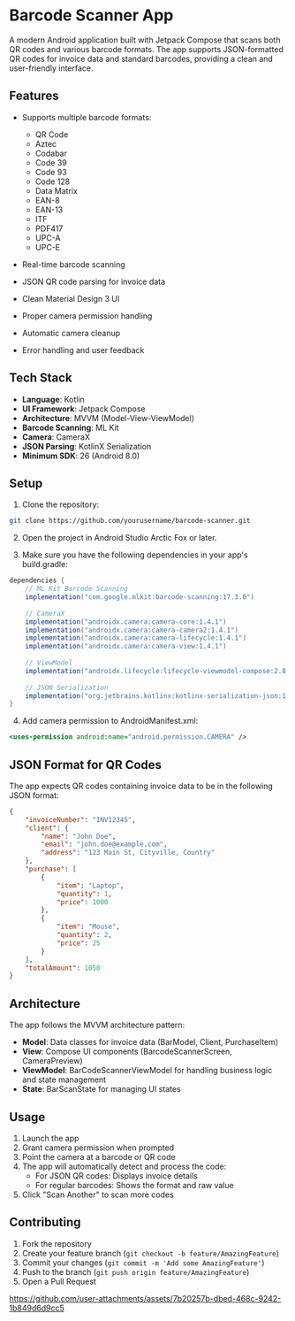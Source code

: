 # Barcode Scanner App

A modern Android application built with Jetpack Compose that scans both QR codes and various barcode formats. The app supports JSON-formatted QR codes for invoice data and standard barcodes, providing a clean and user-friendly interface.

## Features

- Supports multiple barcode formats:
  - QR Code
  - Aztec
  - Codabar
  - Code 39
  - Code 93
  - Code 128
  - Data Matrix
  - EAN-8
  - EAN-13
  - ITF
  - PDF417
  - UPC-A
  - UPC-E

- Real-time barcode scanning
- JSON QR code parsing for invoice data
- Clean Material Design 3 UI
- Proper camera permission handling
- Automatic camera cleanup
- Error handling and user feedback

## Tech Stack

- **Language**: Kotlin
- **UI Framework**: Jetpack Compose
- **Architecture**: MVVM (Model-View-ViewModel)
- **Barcode Scanning**: ML Kit
- **Camera**: CameraX
- **JSON Parsing**: KotlinX Serialization
- **Minimum SDK**: 26 (Android 8.0)

## Setup

1. Clone the repository:
```bash
git clone https://github.com/yourusername/barcode-scanner.git
```

2. Open the project in Android Studio Arctic Fox or later.

3. Make sure you have the following dependencies in your app's build.gradle:
```gradle
dependencies {
    // ML Kit Barcode Scanning
    implementation("com.google.mlkit:barcode-scanning:17.3.0")
    
    // CameraX
    implementation("androidx.camera:camera-core:1.4.1")
    implementation("androidx.camera:camera-camera2:1.4.1")
    implementation("androidx.camera:camera-lifecycle:1.4.1")
    implementation("androidx.camera:camera-view:1.4.1")
    
    // ViewModel
    implementation("androidx.lifecycle:lifecycle-viewmodel-compose:2.8.7")
    
    // JSON Serialization
    implementation("org.jetbrains.kotlinx:kotlinx-serialization-json:1.5.0")
}
```

4. Add camera permission to AndroidManifest.xml:
```xml
<uses-permission android:name="android.permission.CAMERA" />
```

## JSON Format for QR Codes

The app expects QR codes containing invoice data to be in the following JSON format:
```json
{
    "invoiceNumber": "INV12345",
    "client": {
        "name": "John Doe",
        "email": "john.doe@example.com",
        "address": "123 Main St, Cityville, Country"
    },
    "purchase": [
        {
            "item": "Laptop",
            "quantity": 1,
            "price": 1000
        },
        {
            "item": "Mouse",
            "quantity": 2,
            "price": 25
        }
    ],
    "totalAmount": 1050
}
```

## Architecture

The app follows the MVVM architecture pattern:

- **Model**: Data classes for invoice data (BarModel, Client, PurchaseItem)
- **View**: Compose UI components (BarcodeScannerScreen, CameraPreview)
- **ViewModel**: BarCodeScannerViewModel for handling business logic and state management
- **State**: BarScanState for managing UI states

## Usage

1. Launch the app
2. Grant camera permission when prompted
3. Point the camera at a barcode or QR code
4. The app will automatically detect and process the code:
   - For JSON QR codes: Displays invoice details
   - For regular barcodes: Shows the format and raw value
5. Click "Scan Another" to scan more codes

## Contributing

1. Fork the repository
2. Create your feature branch (`git checkout -b feature/AmazingFeature`)
3. Commit your changes (`git commit -m 'Add some AmazingFeature'`)
4. Push to the branch (`git push origin feature/AmazingFeature`)
5. Open a Pull Request




https://github.com/user-attachments/assets/7b20257b-dbed-468c-9242-1b849d6d9cc5



